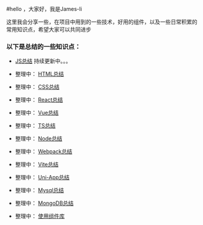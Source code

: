 <!--
 * @Author: liboya
 * @Date: 2022-05-19 15:14:01
 * @LastEditors: 李博雅 1273319367@qq.com
 * @LastEditTime: 2022-05-23 21:05:29
 * @FilePath: /Knowledge-Map/README.md
 * @Description: 
 * 
 * Copyright (c) 2022 by 李博雅 1273319367@qq.com, All Rights Reserved. 
-->
#hello ，大家好，我是James-li 

这里我会分享一些，在项目中用到的一些技术，好用的组件，以及一些日常积累的常用知识点，希望大家可以共同进步

### 以下是总结的一些知识点：

* [JS总结](https://github.com/JamesLi-dev/Knowledge-Map/blob/master/JS/js.md) 持续更新中。。。

* 整理中： [HTML总结](https://github.com/JamesLi-dev/Knowledge-Map/blob/master/HTML/html.md)
* 整理中： [CSS总结](https://github.com/JamesLi-dev/Knowledge-Map/blob/master/JS/js.md)
* 整理中： [React总结](https://github.com/JamesLi-dev/Knowledge-Map/blob/master/React/react.md)
* 整理中： [Vue总结](https://github.com/JamesLi-dev/Knowledge-Map/blob/master/Vue/vue.md)
* 整理中： [TS总结](https://github.com/JamesLi-dev/Knowledge-Map/blob/master/TS/te.md)
* 整理中： [Node总结](https://github.com/JamesLi-dev/Knowledge-Map/blob/master/Node/node.md)
* 整理中： [Webpack总结](https://github.com/JamesLi-dev/Knowledge-Map/blob/master/Webpack/webpack.md)
* 整理中： [Vite总结](https://github.com/JamesLi-dev/Knowledge-Map/blob/master/Vite/vite.md)
* 整理中： [Uni-App总结](https://github.com/JamesLi-dev/Knowledge-Map/blob/master/Uni-App/uniapp.md)
* 整理中： [Mysql总结](https://github.com/JamesLi-dev/Knowledge-Map/blob/master/Mysql/mysql.md)
* 整理中： [MongoDB总结](https://github.com/JamesLi-dev/Knowledge-Map/blob/master/MongoDB/mogno.md)
* 整理中： [使用组件库](https://github.com/JamesLi-dev/Knowledge-Map/blob/master/组件库/list.md)